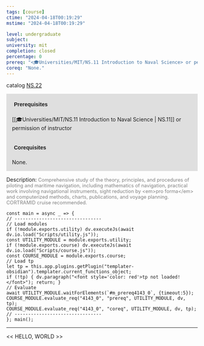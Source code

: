 ```yaml
---
tags: [course]
ctime: "2024-04-18T00:19:29"
mstime: "2024-04-18T00:19:29"

level: undergraduate
subject: 
university: mit
completion: closed
percentage: 0
prereq: "<🎓Universities/MIT/NS.11 Introduction to Naval Science> or permission of instructor"
coreq: "None."
---
```


catalog [NS.22](http://student.mit.edu/catalog/mNSa.html#NS.22)

<span style="display: block; padding: 15px; background-color: rgb(100, 100, 100, 0.2);"><font id="m_prereq4143_0" style="display: block; font-family: Arial, sans-serif; font-weight: bold; padding: 5px">Prerequisites</font><br><span id="prereq4143_0">[[🎓Universities/MIT/NS.11 Introduction to Naval Science | NS.11]] or permission of instructor</span></span>
<span style="display: block; padding: 15px; background-color: rgb(100, 100, 100, 0.2);"><font id="m_coreq4143_0" style="display: block; font-family: Arial, sans-serif; font-weight: bold; padding: 5px">Corequisites</font><br><span id="coreq4143_0">None.</span></span>

<font style="">Description:</font>
<font style="color: grey; font-size: 0.8rem;">Comprehensive study of the theory, principles, and procedures of piloting and maritime navigation, including mathematics of navigation, practical work involving navigational instruments, sight reduction by &lt;em&gt;pro forma&lt;/em&gt; and computerized methods, charts, publications, and voyage planning. CORTRAMID cruise recommended.</font>

```dataviewjs
const main = async _ => {
// --------------------------------
// Load modules
if (!module.exports.utility) dv.executeJs(await dv.io.load("Scripts/utility.js"));
const UTILITY_MODULE = module.exports.utility;
if (!module.exports.course) dv.executeJs(await dv.io.load("Scripts/course.js"));
const COURSE_MODULE = module.exports.course;
// Load tp
let tp = this.app.plugins.getPlugin("templater-obsidian").templater.current_functions_object;
if (!tp) { dv.paragraph("<font style='color: red'>tp not loaded!</font>"); return; }
// Evaluate
await UTILITY_MODULE.waitForElements(`#m_prereq4143_0`, {timeout:5});
COURSE_MODULE.evaluate_req("4143_0", "prereq", UTILITY_MODULE, dv, tp);
COURSE_MODULE.evaluate_req("4143_0", "coreq", UTILITY_MODULE, dv, tp);
// --------------------------------
}; main();
```

---

<< HELLO, WORLD >>
